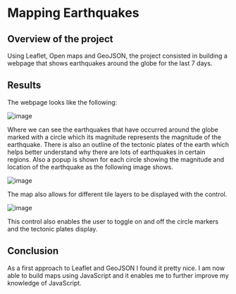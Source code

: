 # Mapping Earthquakes
## Overview of the project
Using Leaflet, Open maps and GeoJSON, the project consisted in building a webpage that shows earthquakes around the globe for the last 7 days. 

## Results
The webpage looks like the following:

![image](https://user-images.githubusercontent.com/89402038/145723362-fd5ab3a6-668d-462f-b4c7-e185977f6bfb.png)

Where we can see the earthquakes that have occurred around the globe marked with a circle which its magnitude represents the magnitude of the earthquake. There is also an outline of the tectonic plates of the earth which helps better understand why there are lots of earthquakes in certain regions. Also a popup is shown for each circle showing the magnitude and location of the earthquake as the following image shows.

![image](https://user-images.githubusercontent.com/89402038/145723501-e29c5481-e822-4485-9155-352bf9dbf46f.png)

The map also allows for different tile layers to be displayed with the control.

![image](https://user-images.githubusercontent.com/89402038/145723572-260d3aaa-3084-4d59-9e88-944f01006929.png)

This control also enables the user to toggle on and off the circle markers and the tectonic plates display.

## Conclusion
As a first approach to Leaflet and GeoJSON I found it pretty nice. I am now able to build maps using JavaScript and it enables me to further improve my knowledge of JavaScript.

